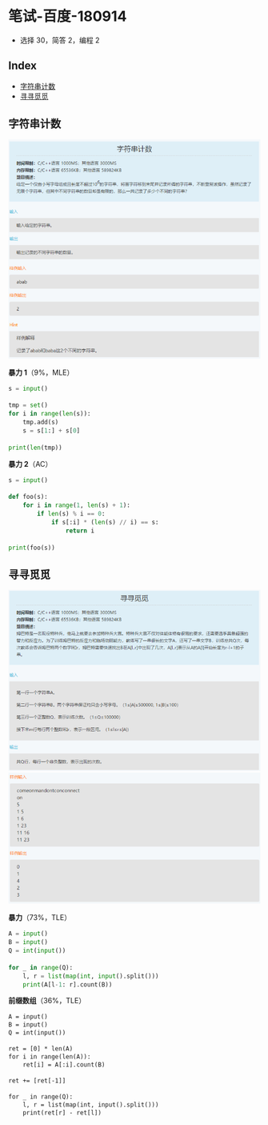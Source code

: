 笔试-百度-180914
===
- 选择 30，简答 2，编程 2


Index
---
<!-- TOC -->

- [字符串计数](#字符串计数)
- [寻寻觅觅](#寻寻觅觅)

<!-- /TOC -->


## 字符串计数
<div align="center"><img src="../_assets/TIM截图20180914202716.png" height="" /></div>

**暴力 1**（9%，MLE）
```python
s = input()

tmp = set()
for i in range(len(s)):
    tmp.add(s)
    s = s[1:] + s[0]

print(len(tmp))
```

**暴力 2**（AC）
```python
s = input()

def foo(s):
    for i in range(1, len(s) + 1):
        if len(s) % i == 0:
            if s[:i] * (len(s) // i) == s:
                return i

print(foo(s))
```


## 寻寻觅觅
<div align="center"><img src="../_assets/TIM截图20180914203206.png" height="" /></div>
<div align="center"><img src="../_assets/TIM截图20180914203218.png" height="" /></div>

**暴力**（73%，TLE）
```python
A = input()
B = input()
Q = int(input())

for _ in range(Q):
    l, r = list(map(int, input().split()))
    print(A[l-1: r].count(B))
```

**前缀数组**（36%，TLE）
```
A = input()
B = input()
Q = int(input())

ret = [0] * len(A)
for i in range(len(A)):
    ret[i] = A[:i].count(B)

ret += [ret[-1]]

for _ in range(Q):
    l, r = list(map(int, input().split()))
    print(ret[r] - ret[l])
```